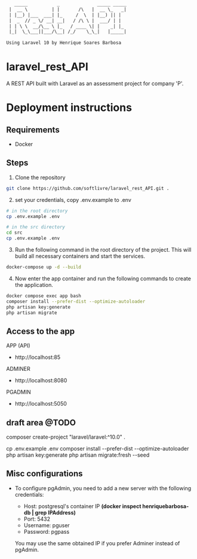 ```txt
   _____           _              _____ _____ 
 |  __ \         | |       /\   |  __ \_   _|
 | |__) |___  ___| |_     /  \  | |__) || |  
 |  _  // _ \/ __| __|   / /\ \ |  ___/ | |  
 | | \ \  __/\__ \ |_   / ____ \| |    _| |_ 
 |_|  \_\___||___/\__| /_/    \_\_|   |_____|
                                             
Using Laravel 10 by Henrique Soares Barbosa                                             

```

# laravel_rest_API
A REST API built with Laravel as an assessment project for company 'P'.

# Deployment instructions
## Requirements
- Docker

## Steps
1. Clone the repository

```bash
git clone https://github.com/softlivre/laravel_rest_API.git .
```

2. set your credentials, copy .env.example to .env

```bash
# in the root directory
cp .env.example .env

# in the src directory
cd src
cp .env.example .env
```

3. Run the following command in the root directory of the project. This will build all necessary containers and start the services.

```bash
docker-compose up -d --build
```

4. Now enter the app container and run the following commands to create the application.

```bash
docker compose exec app bash
composer install --prefer-dist --optimize-autoloader
php artisan key:generate 
php artisan migrate
```

## Access to the app
APP (API)
- http://localhost:85

ADMINER
- http://localhost:8080

PGADMIN
- http://localhost:5050


## draft area @TODO

composer create-project "laravel/laravel:^10.0" .

cp .env.example .env
composer install --prefer-dist --optimize-autoloader
php artisan key:generate 
php artisan migrate:fresh --seed

## Misc configurations

- To configure pgAdmin, you need to add a new server with the following credentials:
  - Host: postgresql's container IP **(docker inspect henriquebarbosa-db | grep IPAddress)**
  - Port: 5432
  - Username: pguser
  - Password: pgpass

  You may use the same obtained IP if you prefer Adminer instead of pgAdmin.